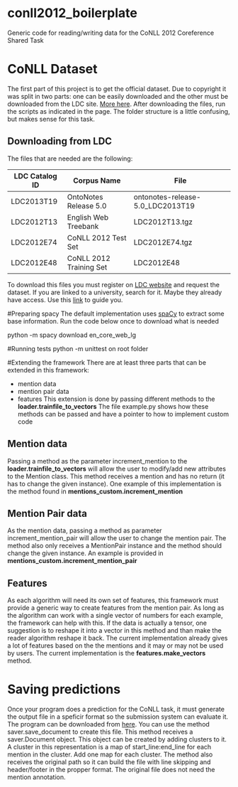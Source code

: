 # conll2012_boilerplate
Generic code for reading/writing data for the 
<a ref="http://conll.cemantix.org/2012/">CoNLL 2012 Coreference Shared Task</a>

# CoNLL Dataset
The first part of this project is to get the official dataset. Due to copyright it was split in two parts: one can 
be easily downloaded and the other must be downloaded from the LDC site. 
<a href="http://conll.cemantix.org/2012/data.html">More here</a>.
After downloading the files, run the scripts as indicated in the page. The folder structure is a little confusing, but
makes sense for this task.

## Downloading from LDC
The files that are needed are the following:

| LDC Catalog ID | Corpus Name             | File                             |
| -------------- | ----------------------- | -------------------------------- |
| LDC2013T19     | OntoNotes Release 5.0   | ontonotes-release-5.0_LDC2013T19 |
| LDC2012T13     | English Web Treebank    | LDC2012T13.tgz                   |
| LDC2012E74     | CoNLL 2012 Test Set     | LDC2012E74.tgz                   |
| LDC2012E48     | CoNLL 2012 Training Set | LDC2012E48                       |


To download this files you must register on <a href="htts://catalog.ldc.upenn.edu">LDC website</a> and request the 
dataset. If you are linked to a university, search for it. Maybe they already have access. Use this 
<a href="https://catalog.ldc.upenn.edu/LDC2013T19">link</a> to guide you.

#Preparing spacy
The default implementation uses <a href='https://spacy.io/'>spaCy</a> to extract some base information. Run the code 
below once to download what is needed
  
python -m spacy download en_core_web_lg


#Running tests
python -m unittest on root folder

#Extending the framework
There are at least three parts that can be extended in this framework:
* mention data
* mention pair data
* features
This extension is done by passing different methods to the <b>loader.trainfile_to_vectors</b>
The file example.py shows how these methods can be passed and have a pointer to how to implement 
custom code

## Mention data
Passing a method as the parameter increment_mention to the <b>loader.trainfile_to_vectors</b> will allow the user to 
modify/add new attributes to the Mention class.
This method receives a mention and has no return (it has to change the given instance).
One example of this implementation is the method found in <b>mentions_custom.increment_mention</b>

## Mention Pair data
As the mention data, passing a method as parameter increment_mention_pair will allow the user to 
change the mention pair. The method also only receives a MentionPair instance and the method should change the given 
instance. An example is provided in <b>mentions_custom.increment_mention_pair</b>

## Features
As each algorithm will need its own set of features, this framework must provide a generic way to create features from 
the mention pair. As long as the algorithm can work with a single vector of numbers for each example, the framework can
help with this. 
If the data is actually a tensor, one suggestion is to reshape it into a vector in this method and than make the reader
algorithm reshape it back.
The current implementation already gives a lot of features based on the the mentions and it may or may not be used by 
users. The current implementation is the <b>features.make_vectors</b> method. 

# Saving predictions
Once your program does a prediction for the CoNLL task, it must generate the output file in a speficir format so the 
submission system can evaluate it. The program can be downloaded from 
<a href="http://conll.cemantix.org/2012/download/submission/conll-2012-submissions.tar.gz">here</a>. 
You can use the method saver.save_document to create this file.
This method receives a saver.Document object. This object can be created by adding clusters to it. A cluster in this 
representation is a map of start_line:end_line for each mention in the cluster. Add one map for each cluster.
The method also receives the original path so it can build the file with line skipping and header/footer in the propper 
format. The original file does not need the mention annotation.   